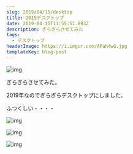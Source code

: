 ```yaml
---
slug: 2019/04/15/desktop
title: 2019デスクトップ
date: 2019-04-15T11:55:51.893Z
description: ぎらぎらさせてみた
tags:
  - デスクトップ
headerImage: https://i.imgur.com/APah4wG.jpg
templateKey: blog-post
---
```

![img](https://i.imgur.com/APah4wG.jpg)

ぎらぎらさせてみた。

2019年なのでぎらぎらデスクトップにしました。

ふつくしい・・・・

![img](https://i.imgur.com/ShhYaA4.jpg)

![img](https://i.imgur.com/PiIwKIr.jpg)

![img](https://i.imgur.com/Hq3McMr.jpg)
